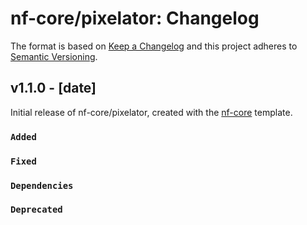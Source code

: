 # nf-core/pixelator: Changelog

The format is based on [Keep a Changelog](https://keepachangelog.com/en/1.0.0/)
and this project adheres to [Semantic Versioning](https://semver.org/spec/v2.0.0.html).

## v1.1.0 - [date]

Initial release of nf-core/pixelator, created with the [nf-core](https://nf-co.re/) template.

### `Added`

### `Fixed`

### `Dependencies`

### `Deprecated`
